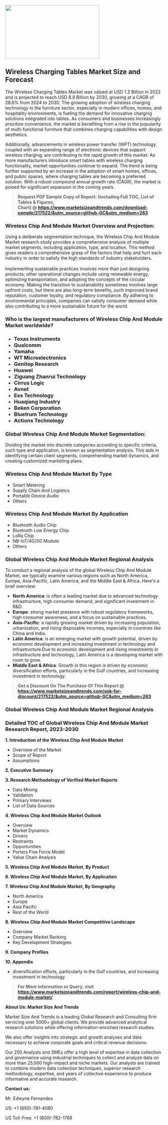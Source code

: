 <p><img class="alignnone size-medium wp-image-20088" src="https://ffe5etoiles.com/wp-content/uploads/2024/12/MST1-300x171.png" alt="" width="300" height="171" /></p><h2>Wireless Charging Tables Market Size and Forecast</h2><p>The Wireless Charging Tables Market was valued at USD 1.2 Billion in 2022 and is projected to reach USD 8.9 Billion by 2030, growing at a CAGR of 28.6% from 2024 to 2030. The growing adoption of wireless charging technology in the furniture sector, especially in modern offices, homes, and hospitality environments, is fueling the demand for innovative charging solutions integrated into tables. As consumers and businesses increasingly prioritize convenience, the market is benefiting from a rise in the popularity of multi-functional furniture that combines charging capabilities with design aesthetics.</p><p>Additionally, advancements in wireless power transfer (WPT) technology, coupled with an expanding range of electronic devices that support wireless charging, are contributing to the rapid growth of this market. As more manufacturers introduce smart tables with wireless charging functionality, market opportunities continue to expand. The trend is being further supported by an increase in the adoption of smart homes, offices, and public spaces, where charging tables are becoming a preferred solution. With a robust compound annual growth rate (CAGR), the market is poised for significant expansion in the coming years.</p></p><blockquote id="" class=""><strong>Request PDF Sample Copy of Report: (Including Full TOC, List of Tables &amp; Figures, Chart)&nbsp;@&nbsp;<strong><a href="https://www.marketsizeandtrends.com/download-sample/217522/&utm_source=github-GC&utm_medium=263" target="_blank">https://www.marketsizeandtrends.com/download-sample/217522/&utm_source=github-GC&utm_medium=263</a></strong></strong></blockquote><h3 id="" class="">Wireless Chip And Module Market&nbsp;Overview and Projection:</h3><p id="" class="">Using a deliberate segmentation technique, the Wireless Chip And Module Market research study provides a comprehensive analysis of multiple market segments, including application, type, and location. This method gives readers a comprehensive grasp of the factors that help and hurt each industry in order to satisfy the high standards of industry stakeholders. <br /> <br />Implementing sustainable practices involves more than just designing products; other operational changes include using renewable energy, optimizing transportation, and adopting the concepts of the circular economy. Making the transition to sustainability sometimes involves large upfront costs, but there are also long-term benefits, such improved brand reputation, customer loyalty, and regulatory compliance. By adhering to environmental principles, companies can satisfy consumer demand while also contributing to a more sustainable future for the world.</p><h3 id="" class="">Who is the largest manufacturers of&nbsp;Wireless Chip And Module Market worldwide?</h3><h3 class=""><p><ul><li>Texas Instruments </li><li> Qualcomm </li><li> Yamaha </li><li> WT Microelectronics </li><li> Genitop Research </li><li> Huawei </li><li> Ziguang Zhanrui Technology </li><li> Cirrus Logic </li><li> Avnet </li><li> Ess Technology </li><li> Huaqiang Industry </li><li> Beken Corporation </li><li> Bluetrum Technology </li><li> Actions Technology</li></ul></p></h3><h3 id="" class="">Global&nbsp;Wireless Chip And Module Market Segmentation:</h3><p id="" class="">Dividing the market into discrete categories according to specific criteria, such type and application, is known as segmentation analysis. This aids in identifying certain client segments, comprehending market dynamics, and creating customized marketing plans.</p><h3 id="" class="">Wireless Chip And Module Market&nbsp;By Type</h3><p><p><ul><li>Smart Metering</li><li> Supply Chain And Logistics</li><li> Portable Device Audio</li><li> Others</p></li></ul></p></p><h3 id="" class="">Wireless Chip And Module Market&nbsp;By Application</h3><p class=""><p><ul><li>Bluetooth Audio Chip</li><li> Bluetooth Low Energy Chip</li><li> LoRa Chip</li><li> NB-IoT/4G/5G Module</li><li> Others</li></ul></p></p><h3 id="" class="">Global Wireless Chip And Module Market Regional Analysis</h3><p id="" class="">To conduct a regional analysis of the global Wireless Chip And Module Market, we typically examine various regions such as North America, Europe, Asia-Pacific, Latin America, and the Middle East &amp; Africa. Here's a brief overview:</p><ul><li><strong>North America</strong>: is often a leading market due to advanced technology infrastructure, high consumer demand, and significant investment in R&amp;D.</li><li><strong>Europe</strong>: strong market presence with robust regulatory frameworks, high consumer awareness, and a focus on sustainable practices.</li><li><strong>Asia-Pacific</strong>: a rapidly growing market driven by increasing population, urbanization, and rising disposable incomes, especially in countries like China and India.</li><li><strong>Latin America</strong>: is an emerging market with growth potential, driven by economic development and increasing investment in technology and infrastructure.Due to economic development and rising investments in infrastructure and technology, Latin America is a developing market with room to grow.</li><li><strong>Middle East &amp; Africa</strong>: Growth in this region is driven by economic diversification efforts, particularly in the Gulf countries, and increasing investment in technology.</li></ul><blockquote id="" class=""><strong>Get a Discount On The Purchase Of This Report @ <strong><a href="https://www.marketsizeandtrends.com/ask-for-discount/217522/&utm_source=github-GC&utm_medium=263" target="_blank">https://www.marketsizeandtrends.com/ask-for-discount/217522/&utm_source=github-GC&utm_medium=263</a></strong></strong></blockquote><h3 id="" class="">Global Wireless Chip And Module Market Regional Analysis</h3><h3 id="" class="">Detailed TOC of Global Wireless Chip And Module Market Research Report, 2023-2030</h3><p id="" class=""><strong>1. Introduction of the Wireless Chip And Module Market</strong></p><ul><li>Overview of the Market</li><li>Scope of Report</li><li>Assumptions</li></ul><p id="" class=""><strong>2. Executive Summary</strong></p><p id="" class=""><strong>3. Research Methodology of Verified Market Reports</strong></p><ul><li>Data Mining</li><li>Validation</li><li>Primary Interviews</li><li>List of Data Sources</li></ul><p id="" class=""><strong>4. Wireless Chip And Module Market Outlook</strong></p><ul><li>Overview</li><li>Market Dynamics</li><li>Drivers</li><li>Restraints</li><li>Opportunities</li><li>Porters Five Force Model</li><li>Value Chain Analysis</li></ul><p id="" class=""><strong>5. Wireless Chip And Module Market, By Product</strong></p><p id="" class=""><strong>6. Wireless Chip And Module Market, By Application</strong></p><p id="" class=""><strong>7. Wireless Chip And Module Market, By Geography</strong></p><ul><li>North America</li><li>Europe</li><li>Asia Pacific</li><li>Rest of the World</li></ul><p id="" class=""><strong>8. Wireless Chip And Module Market Competitive Landscape</strong></p><ul><li>Overview</li><li>Company Market Ranking</li><li>Key Development Strategies</li></ul><p id="" class=""><strong>9. Company Profiles</strong></p><p id="" class=""><strong>10. Appendix</strong></p><ul><li>diversification efforts, particularly in the Gulf countries, and increasing investment in technology.</li></ul><blockquote id="" class=""><strong>For More Information or Query, visit <strong><strong><a href="https://www.marketsizeandtrends.com/report/wireless-chip-and-module-market/" target="_blank">https://www.marketsizeandtrends.com/report/wireless-chip-and-module-market/</a></strong></strong></strong></blockquote><p id="" class=""><strong>About Us: Market Size And Trends</strong></p><p id="" class="">Market Size And Trends is a leading Global Research and Consulting firm servicing over 5000+ global clients. We provide advanced analytical research solutions while offering information-enriched research studies.</p><p id="" class="">We also offer insights into strategic and growth analyses and data necessary to achieve corporate goals and critical revenue decisions.</p><p id="" class="">Our 250 Analysts and SMEs offer a high level of expertise in data collection and governance using industrial techniques to collect and analyze data on more than 25,000 high-impact and niche markets. Our analysts are trained to combine modern data collection techniques, superior research methodology, expertise, and years of collective experience to produce informative and accurate research.</p><p id="" class=""><strong>Contact us:</strong></p><p id="" class="">Mr. Edwyne Fernandes</p><p id="" class="">US: +1 (650)-781-4080</p><p id="" class="">US Toll-Free: +1 (800)-782-1768</p>
